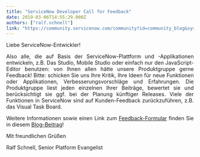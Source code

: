 ```yaml
---
title: "ServiceNow Developer Call for Feedback"
date: 2019-03-06T14:55:29.000Z
authors: ["ralf.schnell"]
link: "https://community.servicenow.com/community?id=community_blog&sys_id=1dd553c9db80f3481cd8a345ca961953"
---
```

<p style="text-align: justify;">Liebe ServiceNow-Entwickler!</p>
<p style="text-align: justify;">Also alle, die auf Basis der ServiceNow-Plattform und -Applikationen entwickeln, z.B. Das Studio, Mobile Studio oder einfach nur den JavaScript-Editor benutzen: von Ihnen allen hätte unsere Produktgruppe gerne Feedback! Bitte: schicken Sie uns Ihre Kritik, Ihre Ideen für neue Funktionen oder Applikationen, Verbesserungsvorschläge und Erfahrungen. Die Produktgruppe liest jeden einzelnen Ihrer Beiträge, bewertet sie und berücksichtigt sie ggf. bei der Planung künftiger Releases. Viele der Funktionen in ServiceNow sind auf Kunden-Feedback zurückzuführen, z.B. das Visual Task Board.</p>
<p style="text-align: justify;">Weitere Informationen sowie einen Link zum <a href="https://devprogramresources.service-now.com/com.glideapp.servicecatalog_cat_item_view.do?v&#61;1&amp;sysparm_id&#61;1321adbfdb242700b3b8f3c61d961932" target="_blank" rel="noopener noreferrer nofollow">Feedback-Formular</a> finden Sie in diesem <a href="https://developer.servicenow.com/blog.do?p&#61;/post/gathering-dev-feedback/" target="_blank" rel="noopener noreferrer nofollow">Blog-Beitrag</a>!</p>
<p style="text-align: justify;">Mit freundlichen Grüßen</p>
<p style="text-align: justify;">Ralf Schnell, Senior Platform Evangelist</p>